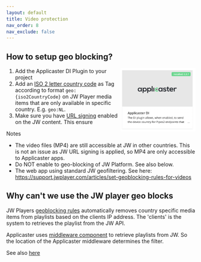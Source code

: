 ```yaml
---
layout: default
title: Video protection
nav_order: 8
nav_exclude: false
---
```


## How to setup geo blocking?
<img align="right" src="./img/applicaster-di-plugin.png" width="200">

1. Add the Applicaster DI Plugin to your project
1. Add an [ISO 2 letter country code]() as Tag according to format `geo:{iso2CountryCode}` on JW Player media items that are only available in specific country. E.g. `geo:NL`.
1. Make sure you have [URL signing](https://support.jwplayer.com/articles/how-to-enable-url-token-signing) enabled on the JW content. This ensure 

Notes
- The video files (MP4) are still accessible at JW in other countries. This is not an issue as  JW URL signing is applied, so MP4 are only accessible to Applicaster apps.
- Do NOT enable to geo-blocking of JW Platform. See also below. 
- The web app using standard JW geofiltering. See here: https://support.jwplayer.com/articles/set-geoblocking-rules-for-videos  

## Why can't we use the JW player geo blocks
JW Players [geoblocking rules](https://support.jwplayer.com/articles/set-geoblocking-rules-for-videos) automatically removes country specific media items from playlists based on the clients IP address. The 'clients' is the system to retrieves the playlist from the JW API. 

Applicaster uses [middleware component](https://jwplayer.github.io/applicaster-docs/concepts/content-delivery.html) to retrieve playlists from JW.  So the location of the Applicaster middleware determines the filter. 

See also [here](https://docs.applicaster.com/integrations/jw-endpoints/#appendix-2---geo-blocking)
